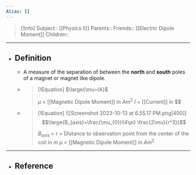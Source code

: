 ```yaml
---
Alias: []
---
```

> [!Info]
> Subject:: [[Physics II]]
> Parents:: 
> Friends:: [[Electric Dipole Moment]]
> Children:: 
---
- ## Definition
	- A measure of the separation of between the **north** and **south** poles of a magnet or magnet like dipole.
	- > [!Equation]
	  > $\large{\mu=IA}$
	  > 
	  > $\mu$ = [[Magnetic Dipole Moment]] in $Am^2$
	  >$I$ = [[Current]] in $$
	- > [!Equation]
	  > ![[Screenshot 2023-10-13 at 6.55.17 PM.png|400]]
	  > $$\large{B_{axis}=\frac{\mu_{0}}{4\pi} \frac{2\mu}{r^3}}$$
	  > 
	  > $B_{axis}$ = 
	  > $r$ = Distance to observation point from the center of the coil in $m$
	  > $\mu$ = [[Magnetic Dipole Moment]] in $Am^2$
	  > 
---
- ## Reference
